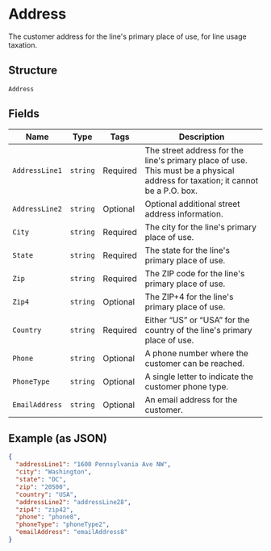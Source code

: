 
# Address

The customer address for the line's primary place of use, for line usage taxation.

## Structure

`Address`

## Fields

| Name | Type | Tags | Description |
|  --- | --- | --- | --- |
| `AddressLine1` | `string` | Required | The street address for the line's primary place of use. This must be a physical address for taxation; it cannot be a P.O. box. |
| `AddressLine2` | `string` | Optional | Optional additional street address information. |
| `City` | `string` | Required | The city for the line's primary place of use. |
| `State` | `string` | Required | The state for the line's primary place of use. |
| `Zip` | `string` | Required | The ZIP code for the line's primary place of use. |
| `Zip4` | `string` | Optional | The ZIP+4 for the line's primary place of use. |
| `Country` | `string` | Required | Either “US” or “USA” for the country of the line's primary place of use. |
| `Phone` | `string` | Optional | A phone number where the customer can be reached. |
| `PhoneType` | `string` | Optional | A single letter to indicate the customer phone type. |
| `EmailAddress` | `string` | Optional | An email address for the customer. |

## Example (as JSON)

```json
{
  "addressLine1": "1600 Pennsylvania Ave NW",
  "city": "Washington",
  "state": "DC",
  "zip": "20500",
  "country": "USA",
  "addressLine2": "addressLine28",
  "zip4": "zip42",
  "phone": "phone8",
  "phoneType": "phoneType2",
  "emailAddress": "emailAddress8"
}
```

